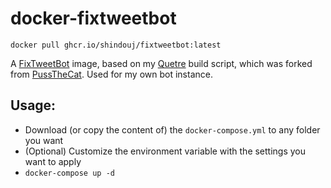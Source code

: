 # docker-fixtweetbot

`docker pull ghcr.io/shindouj/fixtweetbot:latest`

A [FixTweetBot](https://github.com/Kyrela/FixTweetBot) image, based on my [Quetre](https://github.com/shindouj/docker-quetre) build script, which was forked from [PussTheCat](https://github.com/PussTheCat-org/docker-quetre-quay).
Used for my own bot instance.

## Usage:

- Download (or copy the content of) the `docker-compose.yml` to any folder you want
- (Optional) Customize the environment variable with the settings you want to apply
- `docker-compose up -d`
